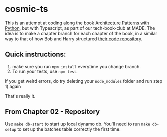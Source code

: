 # cosmic-ts
This is an attempt at coding along the book [Architecture Patterns with Python](https://www.cosmicpython.com/), but with Typescript, as part of our tech-book-club at MADE.
The idea is to make a chapter branch for each chapter of the book, in a similar way to that of how Bob and Harry structured [their code repository](https://github.com/cosmicpython/code).

## Quick instructions:
1) make sure you run `npm install` everytime you change branch.
2) To run your tests, use `npm test`.

If you get weird errors, do try deleting your `node_modules` folder and run step 1) again

That's really it.

## From Chapter 02 - Repository
Use `make db-start` to start up local dynamo db. You'll need to run `make db-setup` to set up the batches table correctly the first time.
